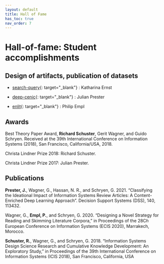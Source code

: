 ```yaml
---
layout: default
title: Hall of Fame
has_toc: true
nav_order: 7
---
```


# Hall-of-fame: Student accomplishments

## Design of artifacts, publication of datasets

- [search-query](https://github.com/CoLRev-Environment/search-query){: target="_blank"} : Katharina Ernst

- [deep-cenic](https://github.com/julianprester/deep-cenic){: target="_blank"} : Julian Prester

- [enlit](https://github.com/geritwagner/enlit){: target="_blank"} : Philip Empl

## Awards

Best Theory Paper Award, **Richard Schuster**, Gerit Wagner, and Guido Schryen. Received at the 39th International Conference on Information Systems (2018), San Francisco, California/USA, 2018.

Christa Lindner Prize 2018: Richard Schuster.

Christa Lindner Prize 2017: Julian Prester.

## Publications

**Prester, J.**, Wagner, G., Hassan, N. R., and Schryen, G. 2021. “Classifying the Ideational Impact of Information Systems Review Articles: A Content-Enriched Deep Learning Approach”. Decision Support Systems (DSS), 140, 113432.

Wagner, G., **Empl, P.**, and Schryen, G. 2020. “Designing a Novel Strategy for Reading and Skimming Literature Corpora,” in Proceedings of the 28Cℎ European Conference on Information Systems (ECIS 2020), Marrakech, Morocco.

**Schuster, R.**, Wagner, G., and Schryen, G. 2018. “Information Systems Design Science Research and Cumulative Knowledge Development: An Exploratory Study,” in Proceedings of the 39th International Conference on Information Systems (ICIS 2018), San Francisco, California, USA
